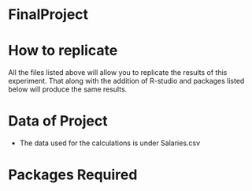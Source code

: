 # FinalProject
# How to replicate
All the files listed above will allow you to replicate the results of this experiment. That along with the addition of R-studio and packages listed below will produce the same results. 
# Data of Project
- The data used for the calculations is under Salaries.csv
# Packages Required
